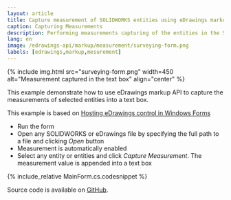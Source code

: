 ```yaml
---
layout: article
title: Capture measurement of SOLIDWORKS entities using eDrawings markup API
caption: Capturing Measurements
description: Performing measurements capturing of the entities in the SOLIDWORKS model into a text box using eDrawings markup API
lang: en
image: /edrawings-api/markup/measurement/surveying-form.png
labels: [edrawings,markup,mesurement]
---
```

{% include img.html src="surveying-form.png" width=450 alt="Measurement captured in the text box" align="center" %}

This example demonstrate how to use eDrawings markup API to capture the measurements of selected entities into a text box.

This example is based on [Hosting eDrawings control in Windows Forms](/edrawings-api/gettings-started/winforms/)

* Run the form
* Open any SOLIDWORKS or eDrawings file by specifying the full path to a file and clicking *Open* button
* Measurement is automatically enabled
* Select any entity or entities and click *Capture Measurement*. The measurement value is appended into a text box

{% include_relative MainForm.cs.codesnippet %}

Source code is available on [GitHub](https://github.com/codestackdev/solidworks-api-examples/tree/master/edrawings-api/MeasurementSurveying).
